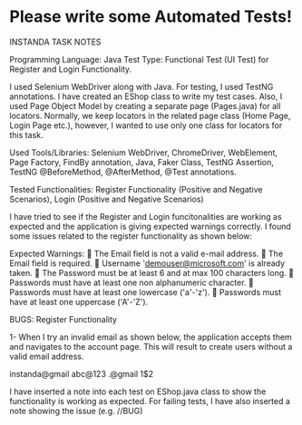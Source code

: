 # Please write some Automated Tests!

INSTANDA TASK NOTES

Programming Language: Java
Test Type: Functional Test (UI Test) for Register and Login Functionality. 

I used Selenium WebDriver along with Java. For testing, I used TestNG annotations. I have created an EShop class to write my test cases. Also, I used Page Object Model by creating a separate page (Pages.java) for all locators. Normally, we keep locators in the related  page class (Home Page, Login Page etc.), however, I wanted to use only one class for locators for this task.

Used Tools/Libraries: 
Selenium WebDriver, ChromeDriver,  WebElement, Page Factory, FindBy annotation, Java, Faker Class, TestNG Assertion, TestNG @BeforeMethod, @AfterMethod, @Test annotations.

Tested Functionalities: Register Functionality (Positive and Negative Scenarios), Login (Positive and Negative Scenarios)

I have tried to see if the Register and Login funcitonalities are working as expected and the application is giving expected warnings correctly. I found some issues related to the register functionality as shown below: 

Expected Warnings:
	The Email field is not a valid e-mail address.
	The Email field is required.
	Username 'demouser@microsoft.com' is already taken.
	The Password must be at least 6 and at max 100 characters long.
	Passwords must have at least one non alphanumeric character.
	Passwords must have at least one lowercase ('a'-'z').
	Passwords must have at least one uppercase ('A'-'Z').

BUGS:
Register Functionality

1-	When I try an invalid email as shown below, the application accepts them and navigates to the account page. This will result to create users without a valid email address. 

instanda@gmail
abc@123
.@gmail
1$2

I have inserted a note into each test on EShop.java class to show the functionality is working as expected. For failing tests, I have also inserted a note showing the issue (e.g. //BUG) 

